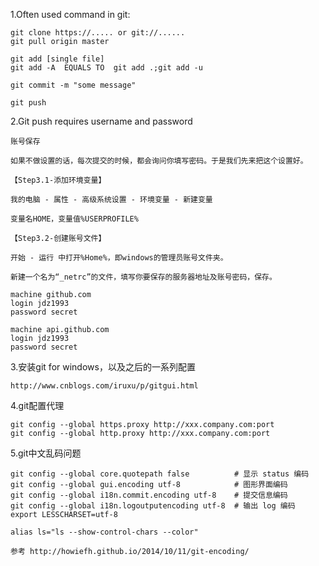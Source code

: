 1.Often used command in git:

    git clone https://..... or git://......
    git pull origin master

    git add [single file]
    git add -A  EQUALS TO  git add .;git add -u

    git commit -m "some message"

    git push
    
2.Git push requires username and password
    
    账号保存

    如果不做设置的话，每次提交的时候，都会询问你填写密码。于是我们先来把这个设置好。

    【Step3.1-添加环境变量】

    我的电脑 - 属性 - 高级系统设置 - 环境变量 - 新建变量

    变量名HOME，变量值%USERPROFILE%

    【Step3.2-创建账号文件】

    开始 - 运行 中打开%Home%，即windows的管理员账号文件夹。

    新建一个名为“_netrc”的文件，填写你要保存的服务器地址及账号密码，保存。

    machine github.com
    login jdz1993
    password secret

    machine api.github.com
    login jdz1993
    password secret

3.安装git for windows，以及之后的一系列配置

    http://www.cnblogs.com/iruxu/p/gitgui.html
    
4.git配置代理

    git config --global https.proxy http://xxx.company.com:port
    git config --global http.proxy http://xxx.company.com:port
   
5.git中文乱码问题
    
    git config --global core.quotepath false          # 显示 status 编码
    git config --global gui.encoding utf-8            # 图形界面编码
    git config --global i18n.commit.encoding utf-8    # 提交信息编码
    git config --global i18n.logoutputencoding utf-8  # 输出 log 编码
    export LESSCHARSET=utf-8
    
    alias ls="ls --show-control-chars --color"

    参考 http://howiefh.github.io/2014/10/11/git-encoding/